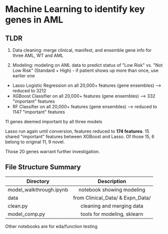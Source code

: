 # Machine Learning to identify key genes in AML

## TLDR
1) Data cleaning: merge clinical, manifest, and ensemble gene info for three AML, WT and AML

2) Modeling: modeling on AML data to predict status of "Low Risk" vs. "Not Low Risk" (Standard + High) - if patient shows up more than once, use earlier one

- Lasso Logistic Regression on all 20,000+ features (gene ensembles) --> reduced to 3212
- XGBoost Classifier on all 20,000+ features (gene ensembles) --> 332 "important" features
- RF Classifier on all 20,000+ features (gene ensembles) --> reduced to 1147 "important" features

11 genes deemed important by all three models

Lasso run again until conversion, features reduced to **174 features**. 15 shared "important" features
between XGBoost and Lasso. Of those 15, 6 belong to original 11, 9 novel.

Those 20 genes warrant further investigation.


## File Structure Summary 
| Directory                  | Description                        | 
| ---------------------      |:----------------------------------:| 
| model_walkthrough.ipynb    | notebook showing modeling          | 
| data                       | from Clinical_Data/ & Expn_Data/   |
| clean.py                   | cleaning and merging data          | 
| model_comp.py              | tools for modeling, sklearn        | 

Other notebooks are for eda/function testing

